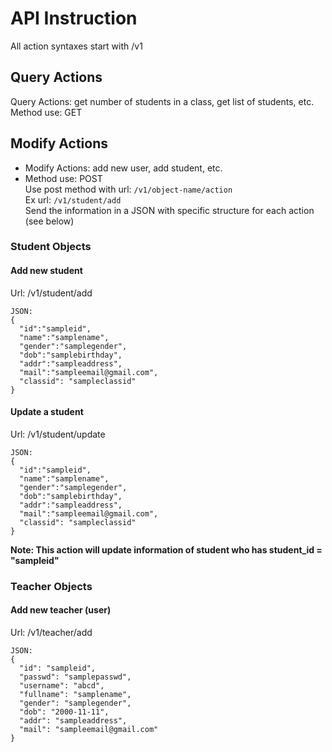 # API Instruction #
All action syntaxes start with /v1 

## Query Actions ##
Query Actions: get number of students in a class, get list of students, etc.
Method use: GET

## Modify Actions ##
- Modify Actions: add new user, add student, etc. 
- Method use: POST</br>
Use post method with url: `/v1/object-name/action`</br>
Ex url: `/v1/student/add`</br>
Send the information in a JSON with specific structure for each action (see below)

### Student Objects ###
#### Add new student ####
Url: /v1/student/add
```
JSON: 
{ 
  "id":"sampleid", 
  "name":"samplename", 
  "gender":"samplegender", 
  "dob":"samplebirthday", 
  "addr":"sampleaddress", 
  "mail":"sampleemail@gmail.com", 
  "classid": "sampleclassid" 
}
```

#### Update a student ####
Url: /v1/student/update
```
JSON: 
{ 
  "id":"sampleid", 
  "name":"samplename", 
  "gender":"samplegender", 
  "dob":"samplebirthday", 
  "addr":"sampleaddress", 
  "mail":"sampleemail@gmail.com", 
  "classid": "sampleclassid" 
}
```
**Note: This action will update information of student who has student_id = "sampleid"**
### Teacher Objects ###
#### Add new teacher (user) ####
Url: /v1/teacher/add 
```
JSON: 
{ 
  "id": "sampleid", 
  "passwd": "samplepasswd", 
  "username": "abcd", 
  "fullname": "samplename", 
  "gender": "samplegender", 
  "dob": "2000-11-11", 
  "addr": "sampleaddress", 
  "mail": "sampleemail@gmail.com" 
}
```
